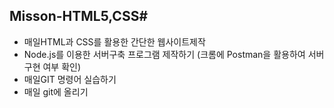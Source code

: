 Misson-HTML5,CSS#
-----
* 매일HTML과 CSS를 활용한 간단한 웹사이트제작
* Node.js를 이용한 서버구축 프로그램 제작하기 (크롬에 Postman을 활용하여 서버구현 여부 확인)
* 매일GIT 명령어 실습하기
* 매일 git에 올리기
